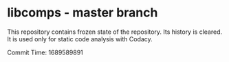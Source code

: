 # libcomps - master branch

This repository contains frozen state of the repository.
Its history is cleared. It is used only for static code
analysis with Codacy.

Commit Time: 1689589891
